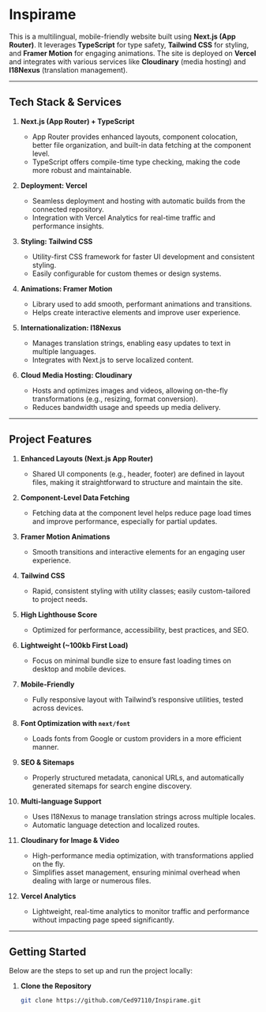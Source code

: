 # Inspirame

This is a multilingual, mobile-friendly website built using **Next.js (App Router)**. It leverages **TypeScript** for type safety, **Tailwind CSS** for styling, and **Framer Motion** for engaging animations. The site is deployed on **Vercel** and integrates with various services like **Cloudinary** (media hosting) and **I18Nexus** (translation management).

---

## Tech Stack & Services

1. **Next.js (App Router) + TypeScript**
   - App Router provides enhanced layouts, component colocation, better file organization, and built-in data fetching at the component level.
   - TypeScript offers compile-time type checking, making the code more robust and maintainable.

2. **Deployment: Vercel**
   - Seamless deployment and hosting with automatic builds from the connected repository.
   - Integration with Vercel Analytics for real-time traffic and performance insights.

3. **Styling: Tailwind CSS**
   - Utility-first CSS framework for faster UI development and consistent styling.
   - Easily configurable for custom themes or design systems.

4. **Animations: Framer Motion**
   - Library used to add smooth, performant animations and transitions.
   - Helps create interactive elements and improve user experience.

5. **Internationalization: I18Nexus**
   - Manages translation strings, enabling easy updates to text in multiple languages.
   - Integrates with Next.js to serve localized content.

6. **Cloud Media Hosting: Cloudinary**
   - Hosts and optimizes images and videos, allowing on-the-fly transformations (e.g., resizing, format conversion).
   - Reduces bandwidth usage and speeds up media delivery.

---

## Project Features

1. **Enhanced Layouts (Next.js App Router)**
   - Shared UI components (e.g., header, footer) are defined in layout files, making it straightforward to structure and maintain the site.

2. **Component-Level Data Fetching**
   - Fetching data at the component level helps reduce page load times and improve performance, especially for partial updates.

3. **Framer Motion Animations**
   - Smooth transitions and interactive elements for an engaging user experience.

4. **Tailwind CSS**
   - Rapid, consistent styling with utility classes; easily custom-tailored to project needs.

5. **High Lighthouse Score**
   - Optimized for performance, accessibility, best practices, and SEO.

6. **Lightweight (~100kb First Load)**
   - Focus on minimal bundle size to ensure fast loading times on desktop and mobile devices.

7. **Mobile-Friendly**
   - Fully responsive layout with Tailwind’s responsive utilities, tested across devices.

8. **Font Optimization with `next/font`**
   - Loads fonts from Google or custom providers in a more efficient manner.

9. **SEO & Sitemaps**
   - Properly structured metadata, canonical URLs, and automatically generated sitemaps for search engine discovery.

10. **Multi-language Support**
    - Uses I18Nexus to manage translation strings across multiple locales.
    - Automatic language detection and localized routes.

11. **Cloudinary for Image & Video**
    - High-performance media optimization, with transformations applied on the fly.
    - Simplifies asset management, ensuring minimal overhead when dealing with large or numerous files.

12. **Vercel Analytics**
    - Lightweight, real-time analytics to monitor traffic and performance without impacting page speed significantly.

---

## Getting Started

Below are the steps to set up and run the project locally:

1. **Clone the Repository**  
   ```bash
   git clone https://github.com/Ced97110/Inspirame.git
